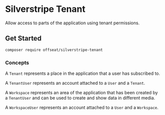 # Silverstripe Tenant

Allow access to parts of the application using tenant permissions.

## Get Started
``` bash 
composer require offseat/silverstripe-tenant 
``` 

### Concepts
A `Tenant` represents a place in the application that a user has subscribed to.

A `TenantUser` represents an account attached to a `User` and a `Tenant`.

A `Workspace` represents an area of the application that has been created by a `TenantUser` and can be used to create and show data in different media.

A `WorkspaceUser` represents an account attached to a `User` and a `Workspace`.
